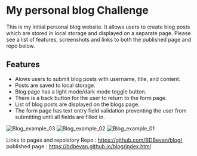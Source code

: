 
# My personal blog Challenge
This is my initial personal blog website. It allows users to create blog posts which are stored in local storage and displayed on a separate page.
Please see a list of features, screenshots and links to both the published page and repo below. 


## Features

- Alows users to submit blog posts with username, title, and content.
- Posts are saved to local storage.
- Blog page has a light mode/dark mode toggle button.
- There is a back button for the user to return to the form page.
- List of blog posts are displayed on the blogs page.
- The form page has text entry field validation preventing the user from submitting until all fields are filled in.

![Blog_example_03](https://github.com/BDBevan/blog/assets/47439436/2206f444-3077-407f-a161-49367c78336c)
![Blog_example_02](https://github.com/BDBevan/blog/assets/47439436/b65709da-ad5c-426d-9846-a248b74a235e)
![Blog_example_01](https://github.com/BDBevan/blog/assets/47439436/a7d00dc1-68f5-4eda-8c75-d9203c923ca2)


Links to pages and repoistory
Repo : https://github.com/BDBevan/blog/
published page : https://bdbevan.github.io/blog/index.html
